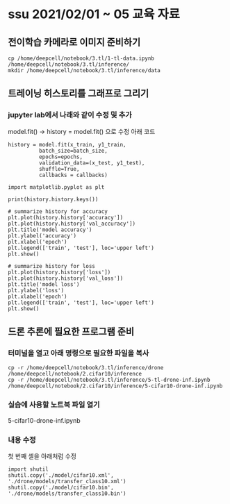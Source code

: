 # ssu 2021/02/01 ~ 05 교육 자료

## 전이학습 카메라로 이미지 준비하기
```
cp /home/deepcell/notebook/3.tl/1-tl-data.ipynb /home/deepcell/notebook/3.tl/inference/
mkdir /home/deepcell/notebook/3.tl/inference/data
```

## 트레이닝 히스토리를 그래프로 그리기

### jupyter lab에서 나래와 같이 수정 및 추가

model.fit() -> history = model.fit() 으로 수정 아래 코드
```
history = model.fit(x_train, y1_train,
          batch_size=batch_size,
          epochs=epochs,
          validation_data=(x_test, y1_test),
          shuffle=True,
          callbacks = callbacks)
```
```
import matplotlib.pyplot as plt
```

```
print(history.history.keys())
```

```
# summarize history for accuracy
plt.plot(history.history['accuracy'])
plt.plot(history.history['val_accuracy'])
plt.title('model accuracy')
plt.ylabel('accuracy')
plt.xlabel('epoch')
plt.legend(['train', 'test'], loc='upper left')
plt.show()
```

```
# summarize history for loss
plt.plot(history.history['loss'])
plt.plot(history.history['val_loss'])
plt.title('model loss')
plt.ylabel('loss')
plt.xlabel('epoch')
plt.legend(['train', 'test'], loc='upper left')
plt.show()
```


## 드론 추론에 필요한 프로그램 준비

### 터미널을 열고 아래 명령으로 필요한 파일을 복사
```
cp -r /home/deepcell/notebook/3.tl/inference/drone /home/deepcell/notebook/2.cifar10/inference
cp -r /home/deepcell/notebook/3.tl/inference/5-tl-drone-inf.ipynb /home/deepcell/notebook/2.cifar10/inference/5-cifar10-drone-inf.ipynb
```


### 실습에 사용할 노트북 파일 열기
5-cifar10-drone-inf.ipynb

### 내용 수정  
첫 번째 셀을 아래처럼 수정  
```
import shutil
shutil.copy('./model/cifar10.xml', './drone/models/transfer_class10.xml')
shutil.copy('./model/cifar10.bin', './drone/models/transfer_class10.bin')
```
